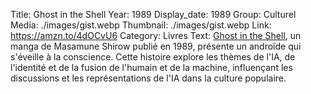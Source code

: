 Title: Ghost in the Shell
Year: 1989
Display_date: 1989
Group: Culturel
Media: ./images/gist.webp
Thumbnail: ./images/gist.webp
Link: https://amzn.to/4dOCvU6
Category: Livres
Text: <a href="https://amzn.to/4dOCvU6" target="_blank">Ghost in the Shell</a>, un manga de Masamune Shirow publié en 1989, présente un androïde qui s'éveille à la conscience. Cette histoire explore les thèmes de l'IA, de l'identité et de la fusion de l'humain et de la machine, influençant les discussions et les représentations de l'IA dans la culture populaire.